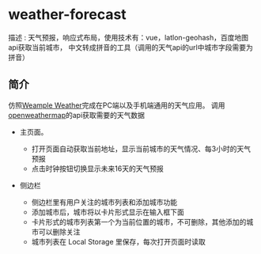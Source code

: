 # weather-forecast
描述 : 天气预报，响应式布局，使用技术有：vue，latlon-geohash，百度地图api获取当前城市，
中文转成拼音的工具（调用的天气api的url中城市字段需要为拼音）
## 简介
仿照[Weample Weather](https://play.google.com/store/apps/details?id=pl.drobek.krzysztof.wemple)完成在PC端以及手机端通用的天气应用。
调用[openweathermap](https://openweathermap.org/api)的api获取需要的天气数据

- 主页面。
    - 打开页面自动获取当前地址，显示当前城市的天气情况、每3小时的天气预报
    - 点击时钟按钮切换显示未来16天的天气预报

- 侧边栏
    - 侧边栏里有用户关注的城市列表和添加城市功能
    - 添加城市后，城市将以卡片形式显示在输入框下面
    - 卡片形式的城市列表第一个为当前位置的城市，不可删除，其他添加的城市可以删除关注
    - 城市列表在 Local Storage 里保存，每次打开页面时读取


